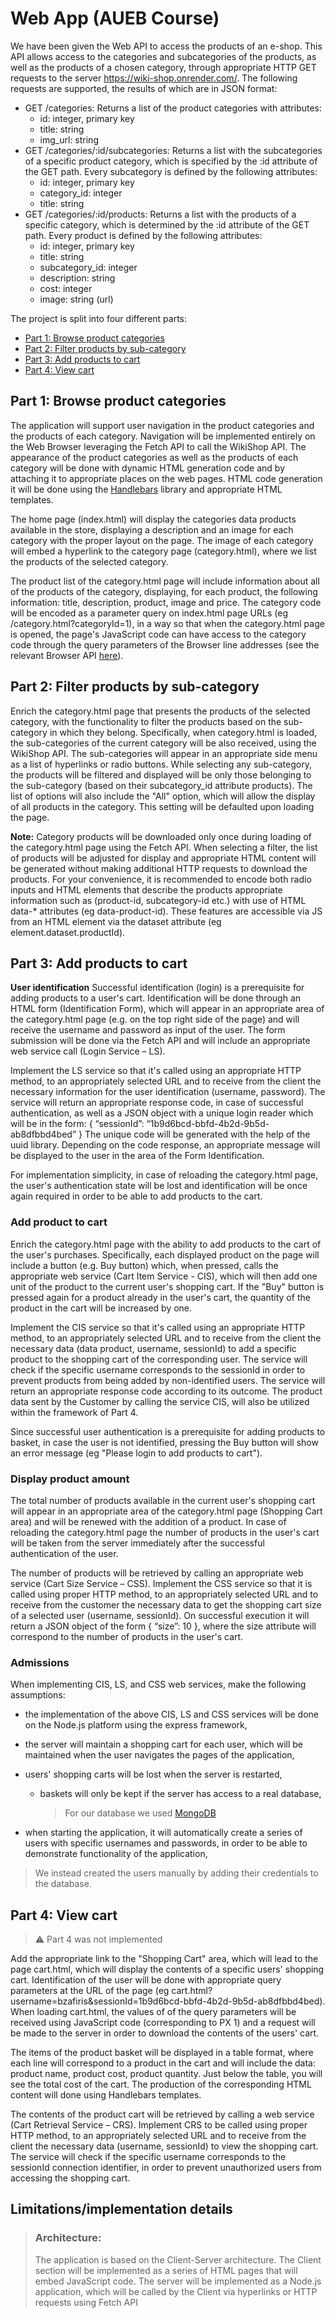 # Web App (AUEB Course)

We have been given the Web API to access the products of an e-shop. This API allows access to the categories and subcategories of the products, as well as
the products of a chosen category, through appropriate HTTP GET requests to the server https://wiki-shop.onrender.com/. The following requests are supported, the results of which are in JSON format:
* GET /categories: Returns a list of the product categories with attributes:
  * id: integer, primary key
  * title: string
  * img_url: string
* GET /categories/:id/subcategories: Returns a list with the subcategories of a specific product category, which is specified by the :id attribute of the GET path. Every subcategory is defined by the following attributes:
  * id: integer, primary key
  * category_id: integer
  * title: string
* GET /categories/:id/products: Returns a list with the products of a specific category, which is determined by the :id attribute of the GET path. Every product is defined by the following attributes:
  * id: integer, primary key
  * title: string
  * subcategory_id: integer
  * description: string
  * cost: integer
  * image: string (url)

The project is split into four different parts:
* [Part 1: Browse product categories](Part-1-Browse-product-categories)
* [Part 2: Filter products by sub-category](Part-2-Filter-products-by-sub-category)
* [Part 3: Add products to cart](Part-3-Add-products-to-cart)
* [Part 4: View cart](Part-4-View-cart)
  
## Part 1: Browse product categories

The application will support user navigation in the product categories and
the products of each category. Navigation will be implemented entirely on the Web
Browser leveraging the Fetch API to call the WikiShop API. The appearance of the product categories
as well as the products of each category will be done with dynamic HTML generation
code and by attaching it to appropriate places on the web pages. HTML code generation
it will be done using the [Handlebars](https://handlebarsjs.com/guide/) library and appropriate HTML templates.

The home page (index.html) will display the categories data
products available in the store, displaying a description and an image for each category
with the proper layout on the page. The image of each category will embed a hyperlink
to the category page (category.html), where we list the products of the selected category.

The product list of the category.html page will include information about all of the
products of the category, displaying, for each product, the following information: title, description,
product, image and price. The category code will be encoded as a parameter
query on index.html page URLs (eg /category.html?categoryId=1), in a way 
so that when the category.html page is opened, the page's JavaScript code can
have access to the category code through the query parameters of the Browser line addresses (see the relevant Browser API [here](https://developer.mozilla.org/en-US/docs/Web/API/URLSearchParams#browser_compatibility)).


## Part 2: Filter products by sub-category

Enrich the category.html page that presents the products of the selected category,
with the functionality to filter the products based on the sub-category in which
they belong. Specifically, when category.html is loaded, the
sub-categories of the current category will be also received, using the WikiShop API. The sub-categories will
appear in an appropriate side menu as a list of hyperlinks or radio buttons. While
selecting any sub-category, the products will be filtered and displayed will be
only those belonging to the sub-category (based on their subcategory_id attribute
products). The list of options will also include the "All" option, which will allow the
display of all products in the category. This setting will be defaulted upon
loading the page.

**Note:** Category products will be downloaded only once during loading
of the category.html page using the Fetch API. When selecting a filter,
the list of products will be adjusted for display and appropriate HTML content will be generated without making additional HTTP requests to download the products. 
For your convenience, it is recommended to encode both radio inputs and HTML elements
that describe the products appropriate information such as (product-id, subcategory-id etc.) with
use of HTML data-* attributes (eg data-product-id). These features are accessible
via JS from an HTML element via the dataset attribute (eg element.dataset.productId).

## Part 3: Add products to cart

**User identification**
Successful identification (login) is a prerequisite for adding products to a user's cart. 
Identification will be done through an HTML form (Identification Form), which will appear in an appropriate area of ​​the category.html page
(e.g. on the top right side of the page) and will receive the username and password as input
of the user. The form submission will be done via the Fetch API and will include an
appropriate web service call (Login Service – LS).

Implement the LS service so that it's called using an appropriate HTTP method, to an
appropriately selected URL and to receive from the client the necessary information for the
user identification (username, password). The service will return an appropriate response code,
in case of successful authentication, as well as a JSON object with a unique
login reader which will be in the form:
{ “sessionId”: “1b9d6bcd-bbfd-4b2d-9b5d-ab8dfbbd4bed” }
The unique code will be generated with the help of the uuid library. Depending on the code
response, an appropriate message will be displayed to the user in the area of the Form
Identification.

For implementation simplicity, in case of reloading the category.html page, the user's authentication state will be lost and identification will be once again required
in order to be able to add products to the cart.

### **Add product to cart**
Enrich the category.html page with the ability to add products to the cart
of the user's purchases. Specifically, each displayed product on the page will include a
button (e.g. Buy button) which, when pressed, calls the appropriate web service (Cart Item Service - CIS),
which will then add one unit of the product to the current user's shopping cart. If
the "Buy" button is pressed again for a product already in the user's cart, the quantity
of the product in the cart will be increased by one.

Implement the CIS service so that it's called using an appropriate HTTP method, to an
appropriately selected URL and to receive from the client the necessary data (data
product, username, sessionId) to add a specific product to the shopping cart
of the corresponding user. The service will check if the specific username corresponds to the
sessionId in order to prevent products from being added by non-identified users. 
The service will return an appropriate response code according to
its outcome. The product data sent by the Customer by calling the service
CIS, will also be utilized within the framework of Part 4.

Since successful user authentication is a prerequisite for adding products to
basket, in case the user is not identified, pressing the Buy button
will show an error message (eg "Please login to add products to cart").

### **Display product amount**
The total number of products available in the current user's shopping cart will
appear in an appropriate area of ​​the category.html page (Shopping Cart area) 
and will be renewed with the addition of a product. In case of reloading
the category.html page the number of products in the user's cart will be taken from
the server immediately after the successful authentication of the user.

The number of products will be retrieved by calling an appropriate web service (Cart Size
Service – CSS). Implement the CSS service so that it is called using proper HTTP
method, to an appropriately selected URL and to receive from the customer the necessary data
to get the shopping cart size of a selected user (username, sessionId).
On successful execution it will return a JSON object of the form { “size”: 10 },
where the size attribute will correspond to the number of products in the user's cart.

### **Admissions**
When implementing CIS, LS, and CSS web services, make the following assumptions:

* the implementation of the above CIS, LS and CSS services will be done on the Node.js platform
using the express framework,

* the server will maintain a shopping cart for each user, which will be maintained
when the user navigates the pages of the application,

* users' shopping carts will be lost when the server is restarted,
  * baskets will only be kept if the server has
    access to a real database,
    > For our database we used [MongoDB](https://www.mongodb.com/)

* when starting the application, it will automatically create a series of users with
specific usernames and passwords, in order to be able to demonstrate
functionality of the application,
> We instead created the users manually by adding their credentials to the database.

## Part 4: View cart

>⚠️ Part 4 was not implemented

Add the appropriate link to the "Shopping Cart" area, which will lead to the page
cart.html, which will display the contents of a specific users' shopping cart. 
Identification of the user will be done with appropriate query parameters at the
URL of the page (eg cart.html?username=bzafiris&sessionId=1b9d6bcd-bbfd-4b2d-9b5d-ab8dfbbd4bed). When loading cart.html, the values ​​of
of the query parameters will be received using JavaScript code (corresponding to PX 1) and
a request will be made to the server in order to download the contents of the users' cart.

The items of the product basket will be displayed in a table format, where each line will
correspond to a product in the cart and will include the data: product name,
product cost, product quantity. Just below the table, you will see the
total cost of the cart. The production of the corresponding HTML content will
done using Handlebars templates.

The contents of the product cart will be retrieved by calling a web service (Cart
Retrieval Service – CRS). Implement CRS to be called using proper HTTP
method, to an appropriately selected URL and to receive from the client the necessary data
(username, sessionId) to view the shopping cart. The service will check if the
specific username corresponds to the sessionId connection identifier, in order to
prevent unauthorized users from accessing the shopping cart.

## Limitations/implementation details

>### Architecture: 
>The application is based on the Client-Server architecture. The
>Client section will be implemented as a series of HTML pages that will embed
>JavaScript code. The server will be implemented as a Node.js application, which
>will be called by the Client via hyperlinks or HTTP requests using Fetch
>API

